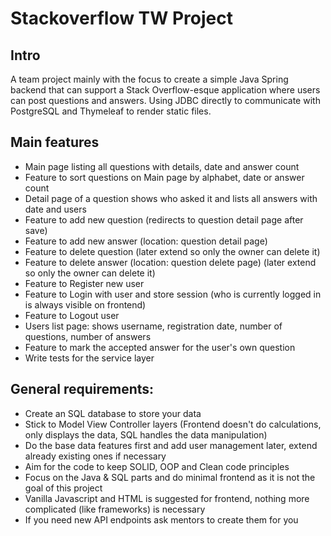 # Stackoverflow TW Project

## Intro 
A team project mainly with the focus to create a simple Java Spring backend that can
support a Stack Overflow-esque application where users can post questions and answers. Using JDBC directly to communicate with
PostgreSQL and Thymeleaf to render static files.

## Main features
- Main page listing all questions with details, date and answer count
- Feature to sort questions on Main page by alphabet, date or answer count
- Detail page of a question shows who asked it and lists all answers with date and users
- Feature to add new question (redirects to question detail page after save)
- Feature to add new answer (location: question detail page)
- Feature to delete question (later extend so only the owner can delete it)
- Feature to delete answer (location: question delete page) (later extend so only the owner can delete it)
- Feature to Register new user
- Feature to Login with user and store session (who is currently logged in is always visible on frontend)
- Feature to Logout user
- Users list page: shows username, registration date, number of questions, number of answers
- Feature to mark the accepted answer for the user's own question
- Write tests for the service layer

## General requirements: 
- Create an SQL database to store your data
- Stick to Model View Controller layers (Frontend doesn't do calculations, only displays the data, SQL handles the data manipulation)
- Do the base data features first and add user management later, extend already existing ones if necessary 
- Aim for the code to keep SOLID, OOP and Clean code principles
- Focus on the Java & SQL parts and do minimal frontend as it is not the goal of this project
- Vanilla Javascript and HTML is suggested for frontend, nothing more complicated (like frameworks) is necessary 
- If you need new API endpoints ask mentors to create them for you
